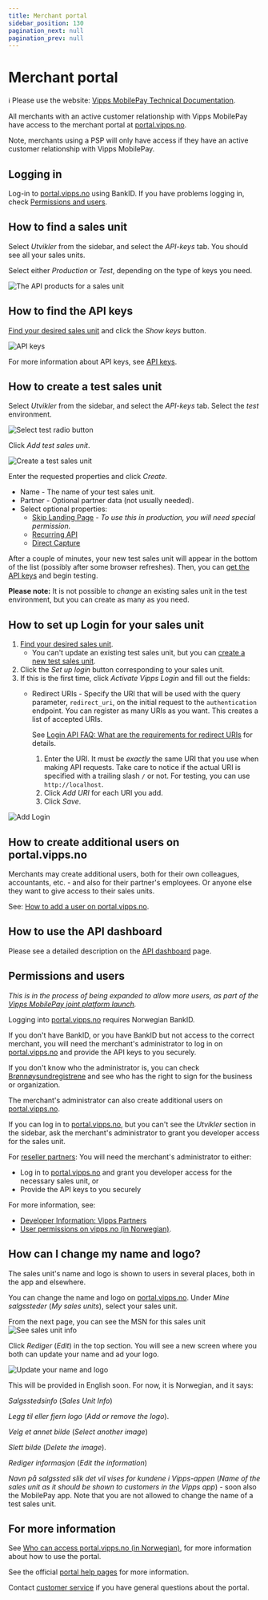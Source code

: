 ```yaml
---
title: Merchant portal
sidebar_position: 130
pagination_next: null
pagination_prev: null
---
```


# Merchant portal

<!-- START_COMMENT -->
ℹ️ Please use the website:
[Vipps MobilePay Technical Documentation](https://developer.vippsmobilepay.com/docs/).
<!-- END_COMMENT -->

All merchants with an active customer relationship with Vipps MobilePay have access to the merchant portal at
[portal.vipps.no](https://portal.vipps.no).

Note, merchants using a PSP will only have access if they have an active customer relationship with Vipps MobilePay.

## Logging in

Log-in to [portal.vipps.no](https://portal.vipps.no) using BankID.
If you have problems logging in, check [Permissions and users](#permissions-and-users).

## How to find a sales unit

Select *Utvikler* from the sidebar, and select the *API-keys* tab. You should see all your sales units.

Select either *Production* or *Test*, depending on the type of keys you need.

![The API products for a sales unit](../images/common/portalvippsno-salesunit-products.png)

## How to find the API keys

[Find your desired sales unit](#how-to-find-a-sales-unit) and click the *Show keys* button.

![API keys](../images/common/portalvippsno-salesunit-keys.png)

For more information about API keys, see [API keys](../common-topics/api-keys.md).

## How to create a test sales unit

Select *Utvikler* from the sidebar, and select the *API-keys* tab. Select the *test* environment.

![Select test radio button](../images/common/portal-test-keys.png)

Click *Add test sales unit*.

![Create a test sales unit](images/portal-new-test-salesunit.png)

Enter the requested properties and click *Create*.

* Name - The name of your test sales unit.
* Partner - Optional partner data (not usually needed).
* Select optional properties:
  * [Skip Landing Page](../common-topics/landing-page.md#skip-landing-page) - *To use this in production, you will need special permission.*
  * [Recurring API](https://developer.vippsmobilepay.com/docs/APIs/recurring-api)
  * [Direct Capture](../common-topics/reserve-and-capture.md#direct-capture)

After a couple of minutes, your new test sales unit will appear in the bottom of the list (possibly after some browser refreshes).
Then, you can [get the API keys](../common-topics/api-keys.md#getting-the-api-keys) and begin testing.

**Please note:** It is not possible to *change* an existing sales unit in the test environment,
but you can create as many as you need.

## How to set up Login for your sales unit

1. [Find your desired sales unit](#how-to-find-a-sales-unit).
   * You can't update an existing test sales unit, but you can
     [create a new test sales unit](#how-to-create-a-test-sales-unit).
1. Click the *Set up login* button corresponding to your sales unit.
1. If this is the first time, click *Activate Vipps Login* and fill out the fields:
    * Redirect URIs - Specify the URI that will be used with
      the query parameter, `redirect_uri`, on the initial request to the `authentication`
      endpoint. You can register as many URIs as you want.
      This creates a list of accepted URIs.

      See [Login API FAQ: What are the requirements for redirect URIs](https://developer.vippsmobilepay.com/docs/APIs/login-api/vipps-login-api-faq#what-are-the-requirements-for-redirect-uris) for details.
      1. Enter the URI. It must be *exactly* the same URI that you use when making API requests.
        Take care to notice if the actual URI is specified with a trailing slash `/` or not.
        For testing, you can use `http://localhost`.
      2. Click *Add URI* for each URI you add.
      3. Click *Save*.

![Add Login](images/portal-login.png)

## How to create additional users on portal.vipps.no

Merchants may create additional users, both for their own colleagues,
accountants, etc. - and also for their partner's employees.
Or anyone else they want to give access to their sales units.

See:
[How to add a user on portal.vipps.no](https://developer.vippsmobilepay.com/docs/partner/add-portal-user).

## How to use the API dashboard

Please see a detailed description on the [API dashboard](api-dashboard.md) page.

## Permissions and users

*This is in the process of being expanded to allow more users, as part of the [Vipps MobilePay joint platform launch](https://www.vippsmobilepay.com/#about).*

Logging into [portal.vipps.no](https://portal.vipps.no) requires Norwegian BankID.

If you don't have BankID, or you have BankID but not access to the correct merchant,
you will need the merchant's administrator to log in on
[portal.vipps.no](https://portal.vipps.no)
and provide the API keys to you securely.

If you don't know who the administrator is, you can check
[Brønnøysundregistrene](https://www.brreg.no)
and see who has the right to sign for the business or organization.

The merchant's administrator can also create additional users on
[portal.vipps.no](https://portal.vipps.no).

If you can log in to [portal.vipps.no](https://portal.vipps.no), but you can't see
the *Utvikler*  section in the sidebar, ask the
merchant's administrator to grant you developer access for the sales unit.

For
[reseller partners](https://developer.vippsmobilepay.com/docs/partner):
You will need the merchant's administrator to either:

* Log in to
  [portal.vipps.no](https://portal.vipps.no)
  and grant you developer access for the necessary sales unit, or
* Provide the API keys to you securely

For more information, see:

* [Developer Information: Vipps Partners](https://developer.vippsmobilepay.com/docs/partner)
* [User permissions on vipps.no (in Norwegian)](https://vipps.no/hjelp/vipps/kundeforholdet-mitt/hvilke-tilganger-kan-vi-opprette-i-vippsportalen/).

## How can I change my name and logo?

The sales unit's name and logo is shown to users in several places, both in
the app and elsewhere.

You can change the name and logo on
[portal.vipps.no](https://portal.vipps.no).
Under *Mine salgssteder* (*My sales units*), select your sales unit.

From the next page, you can see the MSN for this sales unit
![See sales unit info](images/Sales_unit_see_info.png)

Click *Rediger* (*Edit*) in the top section.
You will see a new screen where you both can update your name and ad your logo.

![Update your name and logo](images/Sales_unit_change_name_and_logo.png)

This will be provided in English soon. For now, it is Norwegian, and it says:

*Salgsstedsinfo* (*Sales Unit Info*)

*Legg til eller fjern logo* (*Add or remove the logo*).

 *Velg et annet bilde* (*Select another image*) 

 *Slett bilde* (*Delete the image*).

*Rediger informasjon* (*Edit the information*)

*Navn på salgssted slik det vil vises for kundene i Vipps-appen* (*Name of the sales unit as it should be shown to customers in the Vipps app*) - soon also the MobilePay app. Note that you are not allowed to change the name of a test sales unit.

## For more information

See
[Who can access portal.vipps.no (in Norwegian)](https://vipps.no/hjelp/vipps/kundeforholdet-mitt/hvem-kan-logge-inn-i-vippsportalen/),
for more information about how to use the portal.

See the official
[portal help pages](https://vipps.no/hjelp/vipps/kundeforholdet-mitt/hva-får-jeg-tilgang-til-når-jeg-logger-meg-inn-på-vippsportalen/) for more information.


Contact
[customer service](https://vipps.no/kontakt-oss/)
if you have general questions about the portal.
